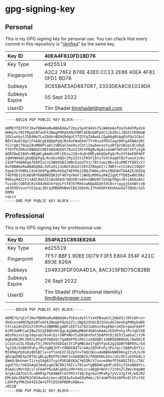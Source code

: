 # gpg-signing-key

## Personal

This is my GPG signing key for personal use. You can check that every commit in this repository is "[Verified](https://docs.github.com/en/github/authenticating-to-github/managing-commit-signature-verification/about-commit-signature-verification)" by the same key.

| Key ID | 40EA4F810FD1BD76 |
| :--- | :--- |
| Key Type | ed25519 |
| Fingerprint | A2C2 76F2 B76E 43E0 CC13  2E86 40EA 4F81 0FD1 BD76 |
| Subkeys | 3C65BAE3AD887087, 3333DEA8C91019DA |
| Subkeys Expire | 05 Sept 2022 |
| UserID | Tim Shadel <timshadel@gmail.com> |

```
-----BEGIN PGP PUBLIC KEY BLOCK-----

mDMEYTQ7FhYJKwYBBAHaRw8BAQdAwTZmyySp4tAAVLFSiWA6mAofUa1G4dlMydzm
mHHyVc+0IFRpbSBTaGFkZWwgPHRpbXNoYWRlbEBnbWFpbC5jb20+iJQEExYKADwW
IQSiwnbyt25D4MwTLoZA6k+BD9G9dgUCYTQ7FgIbAwULCQgHAgMiAgEGFQoJCAsC
BBYCAwECHgcCF4AACgkQQOpPgQ/RvXaFWwEA4rTY+RvzdfDXIaqz0Htg45NAxSBt
Vi2rgBjf0xpZAuMBAPCakCcUWSaChaeUszCbti2ewbeuxoYyaBfgzSWvpLQCuDgE
YTQ7FhIKKwYBBAGXVQEFAQEHQG9YZ8uV3lRtnPNgBv0pAzvaGWFhWtoR7IPfy5gB
AERZAwEIB4h+BBgWCgAmAhsMFiEEosJ28rduQ+DMEy6GQOpPgQ/RvXYFAmE0PA8F
CQHhNHkACgkQQOpPgQ/RvXbs9QD+JPpIISt1FRSFibtsTeVCmag9TB2fuwoX1n9v
2IUPT4kBAKqe7EAPZzCnCGW94SBI2HNrEaoUTVJ/7RtJwwiBKvsEuDMEYTQ8IxYJ
KwYBBAHaRw8BAQdA8c3dleOs13oNUtdGoXlVbYZZ0mpUtri7WRt+vtIx0vCI9QQY
FgoAJhYhBKLCdvK3bkPgzBMuhkDqT4EP0b12BQJhNDwjAhsCBQkB4TOAAIEJEEDq
T4EP0b12diAEGRYKAB0WIQRIdf4O7qYHaFliWUQzM96oyRAZ2gUCYTQ8IwAKCRAz
M96oyRAZ2tc+AQC0UXZIn0x6KO4rSQUV0re4O+SBNV8Ftb5QpfNgnJR+zAEAoAS+
Tuvx0slQB5dCRzX04zWdzk+VpLFtf87EfMXkvwNQpAEAhtOC0vrcgygjE4nNtrzB
u63O5DYsuofSS3pqi3DCq3MBAMUBwVIbGJ6Oe9LIYh6OGKtKUUUowIw73QUU/sG5
DRMH
=qsix
-----END PGP PUBLIC KEY BLOCK-----
```

## Professional

This is my GPG signing key for professional use.

| Key ID | 354FA21C893E826A |
| :--- | :--- |
| Key Type | ed25519 |
| Fingerprint | 7F57 BBF1 9DEE 0D79 F3F5  E804 354F A21C 893E 826A |
| Subkeys | 104933FDF00A4D1A, 8AC315FBD75CB2BB |
| Subkeys Expire | 26 Sept 2022 |
| UserID | Tim Shadel (Professional Identity) <tim@daylogger.com> |

```
-----BEGIN PGP PUBLIC KEY BLOCK-----

mDMEYU/qIxYJKwYBBAHaRw8BAQdAvfbEai8yhlTxVXPBxwUJiZmbH3ilRFxOhrn+
dkHcevm0NlRpbSBTaGFkZWwgKFByb2Zlc3Npb25hbCBJZGVudGl0eSkgPHRpbUBk
YXlsb2dnZXIuY29tPoiUBBMWCgA8FiEEf1e78Z3uDXnz9egENU+iHIk+gmoFAmFP
6iMCGwMFCwkIBwIDIgIBBhUKCQgLAgQWAgMBAh4HAheAAAoJEDVPohyJPoJqkCkB
AOsPmixolUp10qxaUrkoAlQi+IWPXWbYIuDKGKnPat5bAP9tDjSE9J1amboCiYJR
QqKeRKZNtZ6MJLH5qUFVHQebC7g4BGFP6iMSCisGAQQBl1UBBQEBB0DdL+0wO6l8
LC1utaCQLfDq6yTXj/MVGFm55bGql3Y1PgMBCAeIfgQYFgoAJgIbDBYhBH9Xu/Gd
7g158/XoBDVPohyJPoJqBQJhT+tOBQkB4TSrAAoJEDVPohyJPoJqirIBAPxDYY1z
M24M4pPp9iKo9D5BIlx+oftonEXC1bZpTnvTAQCOGsu4mBW6kNW00HngItvX/GJ0
qDvqpDAE4pZ0TQcgBLgzBGFP61AWCSsGAQQB2kcPAQEHQLbVx/uUi8hluGXXkAL3
GWm9/BnUnmrT1/ey5AqR37cpiPUEGBYKACYWIQR/V7vxne4NefP16AQ1T6IciT6C
agUCYU/rUAIbAgUJAeEzgACBCRA1T6IciT6CanYgBBkWCgAdFiEEGjtGkaN80Xts
8SA4isMV+9dcsrsFAmFP61AACgkQisMV+9dcsrs40gD+NnFc71t0nZlZWvcK4pWH
d/pKcUA7Uol5LvBHPSp7k84BAPrmfFRVJf4Q/bgc6zCMFeRy7yVv3Jg7YK/mQJRZ
EMcAXeIBAPH2CN34wduhjkecuBI82w5x8wEQyMmk//bl4oW7hXk3AP9c0lSFzt9I
L5HtPgYM6Ik64IbZA+GTFCDS5OPNDRsKBA==
=R5ZB
-----END PGP PUBLIC KEY BLOCK-----
```
